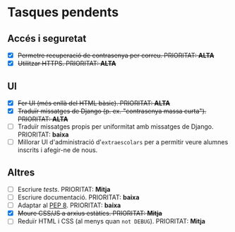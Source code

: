 # Tasques pendents

## Accés i seguretat
* [x] <s>Permetre recuperació de contrasenya per correu. PRIORITAT: **ALTA**</s>
* [x] <s>Utilitzar HTTPS. PRIORITAT: **ALTA**</s>

## UI
* [x] <s>Fer UI (més enllà del HTML bàsic). PRIORITAT: **ALTA**</s>
* [x] <s>Traduïr missatges de Django (p. ex. "contrasenya massa curta").
    PRIORITAT: **ALTA**</s>
* [ ] Traduïr missatges propis per uniformitat amb missatges de Django.
    PRIORITAT: **baixa**
* [ ] Millorar UI d'administració d'`extraescolars` per a permitir veure alumnes
    inscrits i afegir-ne de nous.

## Altres
* [ ] Escriure *tests*. PRIORITAT: **Mitja**
* [ ] Escriure documentació. PRIORITAT: **baixa**
* [ ] Adaptar al [PEP 8](https://www.python.org/dev/peps/pep-0008/). PRIORITAT:
    **baixa**
* [x] <s>Moure CSS/JS a arxius estàtics. PRIORITAT: **Mitja**</s>
* [ ] Reduïr HTML i CSS (al menys quan `not DEBUG`). PRIORITAT: **Mitja**
